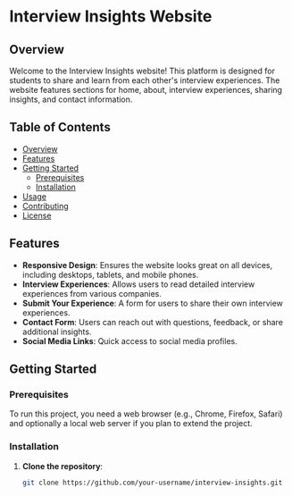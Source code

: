# Interview Insights Website

## Overview

Welcome to the Interview Insights website! This platform is designed for students to share and learn from each other's interview experiences. The website features sections for home, about, interview experiences, sharing insights, and contact information.

## Table of Contents

- [Overview](#overview)
- [Features](#features)
- [Getting Started](#getting-started)
  - [Prerequisites](#prerequisites)
  - [Installation](#installation)
- [Usage](#usage)
- [Contributing](#contributing)
- [License](#license)

## Features

- **Responsive Design**: Ensures the website looks great on all devices, including desktops, tablets, and mobile phones.
- **Interview Experiences**: Allows users to read detailed interview experiences from various companies.
- **Submit Your Experience**: A form for users to share their own interview experiences.
- **Contact Form**: Users can reach out with questions, feedback, or share additional insights.
- **Social Media Links**: Quick access to social media profiles.

## Getting Started

### Prerequisites

To run this project, you need a web browser (e.g., Chrome, Firefox, Safari) and optionally a local web server if you plan to extend the project.

### Installation

1. **Clone the repository**:
   ```sh
   git clone https://github.com/your-username/interview-insights.git
